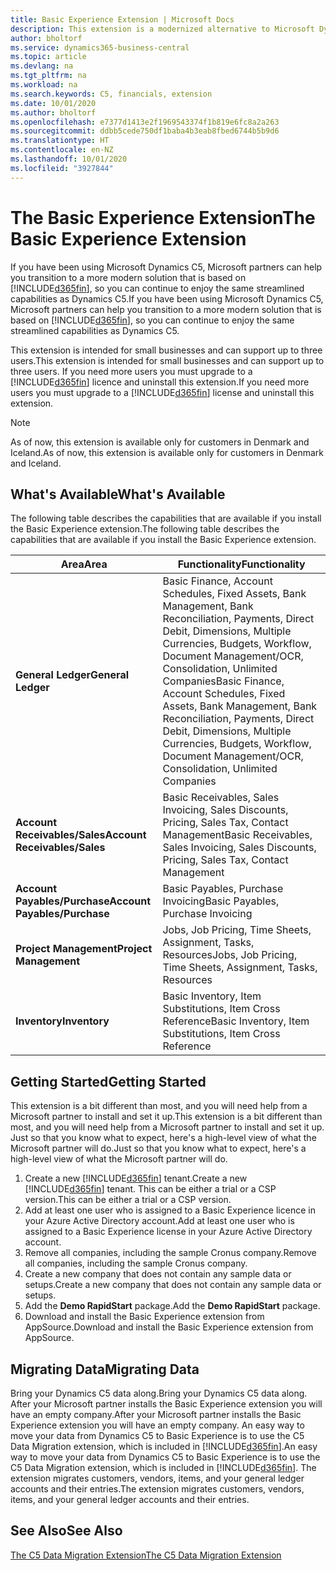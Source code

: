 ```yaml
---
title: Basic Experience Extension | Microsoft Docs
description: This extension is a modernized alternative to Microsoft Dynamics C5.
author: bholtorf
ms.service: dynamics365-business-central
ms.topic: article
ms.devlang: na
ms.tgt_pltfrm: na
ms.workload: na
ms.search.keywords: C5, financials, extension
ms.date: 10/01/2020
ms.author: bholtorf
ms.openlocfilehash: e7377d1413e2f1969543374f1b819e6fc8a2a263
ms.sourcegitcommit: ddbb5cede750df1baba4b3eab8fbed6744b5b9d6
ms.translationtype: HT
ms.contentlocale: en-NZ
ms.lasthandoff: 10/01/2020
ms.locfileid: "3927844"
---
```

# <a name="the-basic-experience-extension"></a><span data-ttu-id="8f515-103">The Basic Experience Extension</span><span class="sxs-lookup"><span data-stu-id="8f515-103">The Basic Experience Extension</span></span>
<span data-ttu-id="8f515-104">If you have been using Microsoft Dynamics C5, Microsoft partners can help you transition to a more modern solution that is based on [!INCLUDE[d365fin](includes/d365fin_md.md)], so you can continue to enjoy the same streamlined capabilities as Dynamics C5.</span><span class="sxs-lookup"><span data-stu-id="8f515-104">If you have been using Microsoft Dynamics C5, Microsoft partners can help you transition to a more modern solution that is based on [!INCLUDE[d365fin](includes/d365fin_md.md)], so you can continue to enjoy the same streamlined capabilities as Dynamics C5.</span></span>

<span data-ttu-id="8f515-105">This extension is intended for small businesses and can support up to three users.</span><span class="sxs-lookup"><span data-stu-id="8f515-105">This extension is intended for small businesses and can support up to three users.</span></span> <span data-ttu-id="8f515-106">If you need more users you must upgrade to a [!INCLUDE[d365fin](includes/d365fin_md.md)] licence and uninstall this extension.</span><span class="sxs-lookup"><span data-stu-id="8f515-106">If you need more users you must upgrade to a [!INCLUDE[d365fin](includes/d365fin_md.md)] license and uninstall this extension.</span></span>

> [!NOTE]
> <span data-ttu-id="8f515-107">As of now, this extension is available only for customers in Denmark and Iceland.</span><span class="sxs-lookup"><span data-stu-id="8f515-107">As of now, this extension is available only for customers in Denmark and Iceland.</span></span> 

## <a name="whats-available"></a><span data-ttu-id="8f515-108">What's Available</span><span class="sxs-lookup"><span data-stu-id="8f515-108">What's Available</span></span>
<span data-ttu-id="8f515-109">The following table describes the capabilities that are available if you install the Basic Experience extension.</span><span class="sxs-lookup"><span data-stu-id="8f515-109">The following table describes the capabilities that are available if you install the Basic Experience extension.</span></span>

|<span data-ttu-id="8f515-110">Area</span><span class="sxs-lookup"><span data-stu-id="8f515-110">Area</span></span>  |<span data-ttu-id="8f515-111">Functionality</span><span class="sxs-lookup"><span data-stu-id="8f515-111">Functionality</span></span>  |
|---------|---------|
|<span data-ttu-id="8f515-112">**General Ledger**</span><span class="sxs-lookup"><span data-stu-id="8f515-112">**General Ledger**</span></span> |<span data-ttu-id="8f515-113">Basic Finance, Account Schedules, Fixed Assets, Bank Management, Bank Reconciliation, Payments, Direct Debit, Dimensions, Multiple Currencies, Budgets, Workflow, Document Management/OCR, Consolidation, Unlimited Companies</span><span class="sxs-lookup"><span data-stu-id="8f515-113">Basic Finance, Account Schedules, Fixed Assets, Bank Management, Bank Reconciliation, Payments, Direct Debit, Dimensions, Multiple Currencies, Budgets, Workflow, Document Management/OCR, Consolidation, Unlimited Companies</span></span>|
|<span data-ttu-id="8f515-114">**Account Receivables/Sales**</span><span class="sxs-lookup"><span data-stu-id="8f515-114">**Account Receivables/Sales**</span></span> |<span data-ttu-id="8f515-115">Basic Receivables, Sales Invoicing, Sales Discounts, Pricing, Sales Tax, Contact Management</span><span class="sxs-lookup"><span data-stu-id="8f515-115">Basic Receivables, Sales Invoicing, Sales Discounts, Pricing, Sales Tax, Contact Management</span></span> |
|<span data-ttu-id="8f515-116">**Account Payables/Purchase**</span><span class="sxs-lookup"><span data-stu-id="8f515-116">**Account Payables/Purchase**</span></span> |<span data-ttu-id="8f515-117">Basic Payables, Purchase Invoicing</span><span class="sxs-lookup"><span data-stu-id="8f515-117">Basic Payables, Purchase Invoicing</span></span> |
|<span data-ttu-id="8f515-118">**Project Management**</span><span class="sxs-lookup"><span data-stu-id="8f515-118">**Project Management**</span></span> |<span data-ttu-id="8f515-119">Jobs, Job Pricing, Time Sheets, Assignment, Tasks, Resources</span><span class="sxs-lookup"><span data-stu-id="8f515-119">Jobs, Job Pricing, Time Sheets, Assignment, Tasks, Resources</span></span> |
|<span data-ttu-id="8f515-120">**Inventory**</span><span class="sxs-lookup"><span data-stu-id="8f515-120">**Inventory**</span></span> |<span data-ttu-id="8f515-121">Basic Inventory, Item Substitutions, Item Cross Reference</span><span class="sxs-lookup"><span data-stu-id="8f515-121">Basic Inventory, Item Substitutions, Item Cross Reference</span></span> |

## <a name="getting-started"></a><span data-ttu-id="8f515-122">Getting Started</span><span class="sxs-lookup"><span data-stu-id="8f515-122">Getting Started</span></span>
<span data-ttu-id="8f515-123">This extension is a bit different than most, and you will need help from a Microsoft partner to install and set it up.</span><span class="sxs-lookup"><span data-stu-id="8f515-123">This extension is a bit different than most, and you will need help from a Microsoft partner to install and set it up.</span></span> <span data-ttu-id="8f515-124">Just so that you know what to expect, here's a high-level view of what the Microsoft partner will do.</span><span class="sxs-lookup"><span data-stu-id="8f515-124">Just so that you know what to expect, here's a high-level view of what the Microsoft partner will do.</span></span>

1. <span data-ttu-id="8f515-125">Create a new [!INCLUDE[d365fin](includes/d365fin_md.md)] tenant.</span><span class="sxs-lookup"><span data-stu-id="8f515-125">Create a new [!INCLUDE[d365fin](includes/d365fin_md.md)] tenant.</span></span> <span data-ttu-id="8f515-126">This can be either a trial or a CSP version.</span><span class="sxs-lookup"><span data-stu-id="8f515-126">This can be either a trial or a CSP version.</span></span>
2. <span data-ttu-id="8f515-127">Add at least one user who is assigned to a Basic Experience licence in your Azure Active Directory account.</span><span class="sxs-lookup"><span data-stu-id="8f515-127">Add at least one user who is assigned to a Basic Experience license in your Azure Active Directory account.</span></span>
3. <span data-ttu-id="8f515-128">Remove all companies, including the sample Cronus company.</span><span class="sxs-lookup"><span data-stu-id="8f515-128">Remove all companies, including the sample Cronus company.</span></span>
4. <span data-ttu-id="8f515-129">Create a new company that does not contain any sample data or setups.</span><span class="sxs-lookup"><span data-stu-id="8f515-129">Create a new company that does not contain any sample data or setups.</span></span>
5. <span data-ttu-id="8f515-130">Add the **Demo RapidStart** package.</span><span class="sxs-lookup"><span data-stu-id="8f515-130">Add the **Demo RapidStart** package.</span></span> <!--what does the pockage contain?-->
6. <span data-ttu-id="8f515-131">Download and install the Basic Experience extension from AppSource.</span><span class="sxs-lookup"><span data-stu-id="8f515-131">Download and install the Basic Experience extension from AppSource.</span></span>

## <a name="migrating-data"></a><span data-ttu-id="8f515-132">Migrating Data</span><span class="sxs-lookup"><span data-stu-id="8f515-132">Migrating Data</span></span>
<span data-ttu-id="8f515-133">Bring your Dynamics C5 data along.</span><span class="sxs-lookup"><span data-stu-id="8f515-133">Bring your Dynamics C5 data along.</span></span> <span data-ttu-id="8f515-134">After your Microsoft partner installs the Basic Experience extension you will have an empty company.</span><span class="sxs-lookup"><span data-stu-id="8f515-134">After your Microsoft partner installs the Basic Experience extension you will have an empty company.</span></span> <span data-ttu-id="8f515-135">An easy way to move your data from Dynamics C5 to Basic Experience is to use the C5 Data Migration extension, which is included in [!INCLUDE[d365fin](includes/d365fin_md.md)].</span><span class="sxs-lookup"><span data-stu-id="8f515-135">An easy way to move your data from Dynamics C5 to Basic Experience is to use the C5 Data Migration extension, which is included in [!INCLUDE[d365fin](includes/d365fin_md.md)].</span></span> <span data-ttu-id="8f515-136">The extension migrates customers, vendors, items, and your general ledger accounts and their entries.</span><span class="sxs-lookup"><span data-stu-id="8f515-136">The extension migrates customers, vendors, items, and your general ledger accounts and their entries.</span></span>

## <a name="see-also"></a><span data-ttu-id="8f515-137">See Also</span><span class="sxs-lookup"><span data-stu-id="8f515-137">See Also</span></span>
[<span data-ttu-id="8f515-138">The C5 Data Migration Extension</span><span class="sxs-lookup"><span data-stu-id="8f515-138">The C5 Data Migration Extension</span></span>](ui-extensions-c5-data-migration.md)